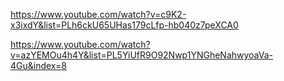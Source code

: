 https://www.youtube.com/watch?v=c9K2-x3ixdY&list=PLh6ckU65UHas179cLfp-hb040z7peXCA0

https://www.youtube.com/watch?v=azYEMOu4h4Y&list=PL5YiUfR9O92Nwp1YNGheNahwyoaVa-4Gu&index=8